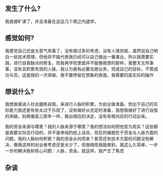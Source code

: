 ## 发生了什么?

我直接旷课了，并且准备在这这几个周之内退学。

## 感觉如何?

我感觉自己还是太意气用事了，没有做过多的考虑，没有人情世故，虽然说自己明白一些技术原理，但他并不能代表我已经可以自己做出一番事业，所以我需要实践，进行自我缺点的修复。而我再学校里面并不能像我想的那样，我整天无所事事，没有去积累有效的人脉，我认为我有必要去跑业务，完成自己的目标，不管成功与否，这是我的一次突破，我不要停留在想象的表面，我需要的是实际的操作

## 想说什么?

我想直接进入社会磨练自我，来进行人脉的积累，为创业做准备。但出于自己的实际能力我还是有些太过于乐观了，没有做好从充足的准备，我想我做好了进行自我的突破。别再像高三那年一样，做出相应的决定，没有有相对应的行动出来。

我的资金来源与哪里？我的人脉来源于哪里？我的想法如何把他变为现实？这些都是我要实际去行动的，并不是单纯的纸上谈兵，现在的难题在于资金与人脉方面的问题，我的人脉如何积累？我的资金从何而来？甚至还有技术方面的问题没有解决，像我这样的创业者考虑还是太少了，但我相信我能做到，就这么久简单，一步一步的解决我和核心问题：人脉，资金。就这样，我产生了焦虑

## 杂谈
